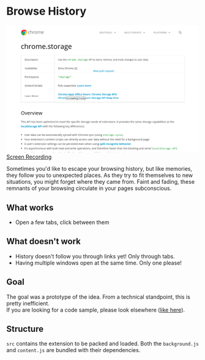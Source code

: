 
Browse History
====
![](./screenshots/screenshot-3.png)
[Screen Recording](https://vimeo.com/253825121)

Sometimes you'd like to escape your browsing history, but like memories, they
follow you to unexpected places. As they try to fit themselves to new situations,
you might forget where they came from. Faint and fading, these remnants of your browsing
circulate in your pages subconscious.

## What works
- Open a few tabs, click between them

## What doesn't work
- History doesn't follow you through links yet! Only through tabs.
- Having multiple windows open at the same time. Only one please!

## Goal
The goal was a prototype of the idea. From a technical standpoint, this is pretty inefficient.  
If you are looking for a code sample, please look elsewhere ([like here](https://github.com/austince/image-processing)).


## Structure
`src` contains the extension to be packed and loaded. Both the `background.js`
and `content.js` are bundled with their dependencies.